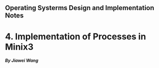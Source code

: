 ## Operating Systerms Design and Implementation Notes

# 4. Implementation of Processes in Minix3
##### By Jiawei Wang

